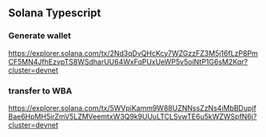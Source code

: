 ## Solana Typescript

### Generate wallet

https://explorer.solana.com/tx/2Nd3qDvQHcKcy7WZGzzFZ3M5j16fLzP8PmCF5MN4JfhEzvpTS8WSdharUU64WxFqPUxUeWP5v5oiNtP1G6sM2Kqr?cluster=devnet

### transfer to WBA

https://explorer.solana.com/tx/5WVpiKamm9W88UZNNssZzNs4iMbBDupjfBae6HpMH5irZmV5LZMVeemtxW3Q9k9UUuLTCLSvwTE6u5kWZWSpfN6j?cluster=devnet
